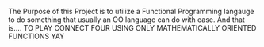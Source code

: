 The Purpose of this Project is to utilize a Functional Programming langauge to do something that usually an OO language can do with ease.
And that is.... TO PLAY CONNECT FOUR USING ONLY MATHEMATICALLY ORIENTED FUNCTIONS YAY
